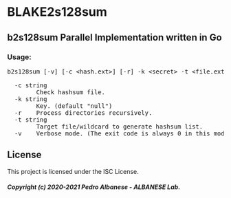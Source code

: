 # BLAKE2s128sum
## b2s128sum Parallel Implementation written in Go

### Usage: 
<pre>b2s128sum [-v] [-c &lt;hash.ext&gt;] [-r] -k &lt;secret&gt; -t &lt;file.ext&gt;

  -c string
        Check hashsum file.
  -k string
        Key. (default "null")
  -r    Process directories recursively.
  -t string
        Target file/wildcard to generate hashsum list.
  -v    Verbose mode. (The exit code is always 0 in this mode)</pre>
  
## License

This project is licensed under the ISC License.

##### Copyright (c) 2020-2021 Pedro Albanese - ALBANESE Lab.
